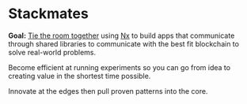 # Stackmates

**Goal:** [Tie the room together](https://www.youtube.com/watch?v=ezQLP1dj_t8) using [Nx](https://nx.dev) to build apps that communicate through shared libraries to communicate with the best fit blockchain to solve real-world problems.

Become efficient at running experiments so you can go from idea to creating value in the shortest time possible.

Innovate at the edges then pull proven patterns into the core.
